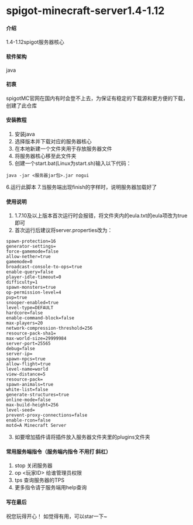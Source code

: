 # spigot-minecraft-server1.4-1.12

#### 介绍
1.4-1.12spigot服务器核心

#### 软件架构
java

#### 初衷
spigotMC官网在国内有时会登不上去，为保证有稳定的下载源和更方便的下载，创建了此仓库

#### 安装教程

1. 安装java
2. 选择版本并下载对应的服务器核心
3. 在本地新建一个文件夹用于存放服务器文件
4. 将服务器核心移至此文件夹
5. 创建一个start.bat(Linux为start.sh)输入以下代码：

```
java -jar <服务器jar包>.jar nogui
```
6.运行此脚本
7.当服务端出现finish的字样时，说明服务器加载好了

#### 使用说明

1. 1.7.10及以上版本首次运行时会报错，将文件夹内的eula.txt的eula项改为true即可
2. 首次运行后建议将server.properties改为：

```
spawn-protection=16    
generator-settings=
force-gamemode=false
allow-nether=true
gamemode=0
broadcast-console-to-ops=true
enable-query=false
player-idle-timeout=0
difficulty=1
spawn-monsters=true
op-permission-level=4
pvp=true
snooper-enabled=true
level-type=DEFAULT
hardcore=false
enable-command-block=false
max-players=20
network-compression-threshold=256
resource-pack-sha1=
max-world-size=29999984
server-port=25565
debug=false
server-ip=
spawn-npcs=true
allow-flight=true
level-name=world
view-distance=5
resource-pack=
spawn-animals=true
white-list=false
generate-structures=true
online-mode=false
max-build-height=256
level-seed=
prevent-proxy-connections=false
enable-rcon=false
motd=A Minecraft Server
```

3. 如要增加插件请将插件放入服务器文件夹里的plugins文件夹

#### 常用服务端指令（服务端内指令 **不用打** 斜杠）

1.  stop 关闭服务器
2.  op <玩家ID> 给谁管理员权限
3.  tps 查询服务器的TPS
4.  更多指令请于服务端用help查询

#### 写在最后
祝您玩得开心！
如觉得有用，可以star一下~



